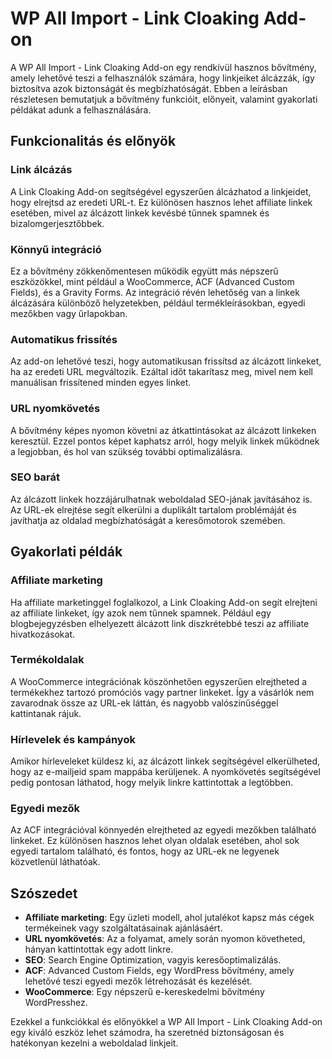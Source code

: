# WP All Import - Link Cloaking Add-on

A WP All Import - Link Cloaking Add-on egy rendkívül hasznos bővítmény, amely lehetővé teszi a felhasználók számára, hogy linkjeiket álcázzák, így biztosítva azok biztonságát és megbízhatóságát. Ebben a leírásban részletesen bemutatjuk a bővítmény funkcióit, előnyeit, valamint gyakorlati példákat adunk a felhasználására.

## Funkcionalitás és előnyök

### Link álcázás
A Link Cloaking Add-on segítségével egyszerűen álcázhatod a linkjeidet, hogy elrejtsd az eredeti URL-t. Ez különösen hasznos lehet affiliate linkek esetében, mivel az álcázott linkek kevésbé tűnnek spamnek és bizalomgerjesztőbbek.

### Könnyű integráció
Ez a bővítmény zökkenőmentesen működik együtt más népszerű eszközökkel, mint például a WooCommerce, ACF (Advanced Custom Fields), és a Gravity Forms. Az integráció révén lehetőség van a linkek álcázására különböző helyzetekben, például termékleírásokban, egyedi mezőkben vagy űrlapokban.

### Automatikus frissítés
Az add-on lehetővé teszi, hogy automatikusan frissítsd az álcázott linkeket, ha az eredeti URL megváltozik. Ezáltal időt takarítasz meg, mivel nem kell manuálisan frissítened minden egyes linket.

### URL nyomkövetés
A bővítmény képes nyomon követni az átkattintásokat az álcázott linkeken keresztül. Ezzel pontos képet kaphatsz arról, hogy melyik linkek működnek a legjobban, és hol van szükség további optimalizálásra.

### SEO barát
Az álcázott linkek hozzájárulhatnak weboldalad SEO-jának javításához is. Az URL-ek elrejtése segít elkerülni a duplikált tartalom problémáját és javíthatja az oldalad megbízhatóságát a keresőmotorok szemében.

## Gyakorlati példák

### Affiliate marketing
Ha affiliate marketinggel foglalkozol, a Link Cloaking Add-on segít elrejteni az affiliate linkeket, így azok nem tűnnek spamnek. Például egy blogbejegyzésben elhelyezett álcázott link diszkrétebbé teszi az affiliate hivatkozásokat.

### Termékoldalak
A WooCommerce integrációnak köszönhetően egyszerűen elrejtheted a termékekhez tartozó promóciós vagy partner linkeket. Így a vásárlók nem zavarodnak össze az URL-ek láttán, és nagyobb valószínűséggel kattintanak rájuk.

### Hírlevelek és kampányok
Amikor hírleveleket küldesz ki, az álcázott linkek segítségével elkerülheted, hogy az e-mailjeid spam mappába kerüljenek. A nyomkövetés segítségével pedig pontosan láthatod, hogy melyik linkre kattintottak a legtöbben.

### Egyedi mezők
Az ACF integrációval könnyedén elrejtheted az egyedi mezőkben található linkeket. Ez különösen hasznos lehet olyan oldalak esetében, ahol sok egyedi tartalom található, és fontos, hogy az URL-ek ne legyenek közvetlenül láthatóak.

## Szószedet

- **Affiliate marketing**: Egy üzleti modell, ahol jutalékot kapsz más cégek termékeinek vagy szolgáltatásainak ajánlásáért.
- **URL nyomkövetés**: Az a folyamat, amely során nyomon követheted, hányan kattintottak egy adott linkre.
- **SEO**: Search Engine Optimization, vagyis keresőoptimalizálás.
- **ACF**: Advanced Custom Fields, egy WordPress bővítmény, amely lehetővé teszi egyedi mezők létrehozását és kezelését.
- **WooCommerce**: Egy népszerű e-kereskedelmi bővítmény WordPresshez.

Ezekkel a funkciókkal és előnyökkel a WP All Import - Link Cloaking Add-on egy kiváló eszköz lehet számodra, ha szeretnéd biztonságosan és hatékonyan kezelni a weboldalad linkjeit.